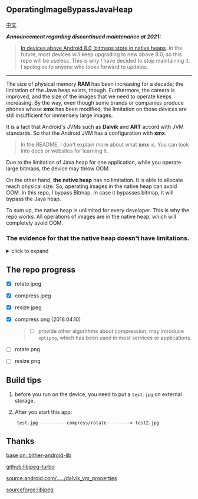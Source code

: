 OperatingImageBypassJavaHeap
------------------
[中文](https://github.com/BruceWind/OperatingImageBypassDalvik/blob/master/README_CN.md)

***Announcement regarding discontinued maintenance at 2021:***
> [In devices above Android 8.0, bitmaps store in native heaps](https://developer.android.com/topic/performance/graphics/manage-memory). 
> In the future, most devices will keep upgrading to new above 8.0, so this repo will be useless. This is why I have decided to stop maintaining it.
> I apologize to anyone who looks forward to updates.
------------------


The size of physical memory **RAM** has been increasing for a decade; the limitation of the Java heap exists, though. Furthermore, the camera is improved, and the size of the images that we need to operate keeps increasing.
By the way, even though some brands or companies produce phones whose **xmx** has been modified, the limitation on those devices are still insufficient for immensely large images. 

It is a fact that Android's JVMs such as **Dalvik** and **ART** accord with JVM standards. So that the Android JVM has a configuration with **xmx**. 
> In the README, I don't explain more about what **xmx** is. You can look into docs or websites for learning it.
 
Due to the limitation of Java heap for one application, while you operate large bitmaps, the device may throw OOM.

On the other hand, **the native heap** has no limitation. It is able to allocate reach physical size.
So, operating images in the native heap can avoid OOM. In this repo, I bypass Bitmap. In case it bypasses bitmap, it will bypass the Java heap.

To sum up, the native heap is unlimited for every developer. This is why the repo works. All operations of images are in the native heap, which will completely avoid OOM. 

### The evidence for that the native heap doesn't have limitations.
<details>
<summary> click to expand</summary>

I have tried to allocate numerous memory in the native heap and don't execute `free`. The allocated memory exceeds 1G, which didn't give rise to OOM.

Below a picture, I run ```adb shell dumpsys meminfo PACKAGENAME ``` to print that memory information.

![](https://github.com/weizongwei5/my_blog_datasave/raw/62e952490c7fc3ef1f478c52985d4686331d17e0/img/native_memory_show.png)

</details>
 
## The repo progress

- [x] rotate  jpeg
- [x] compress jpeg
- [x]  resize jpeg

- [x] compress  png          (2018.04.10)  
    > - [ ] provide other algorithms about compression, may introduce `optipng`, which has been used in most services or applications.
- [ ]  rotate  png
- [ ]  resize png

## Build tips
1. before you run on the device, you need to put a `test.jpg` on external storage.

2. After you start this app: 
```
    test.jpg ----------compress/rotate---------> test2.jpg
```


Thanks
------------------------------
[base on::bither-android-lib](https://github.com/bither/bither-android-lib)

[github:libjpeg-turbo](https://github.com/libjpeg-turbo/libjpeg-turbo)

[source.android.com/...../dalvik_vm_properties](https://source.android.com/devices/tech/dalvik/configure?hl=zh-cn#dalvik_vm_properties)

[sourceforge:libjpeg](http://libjpeg.sourceforge.net/)

